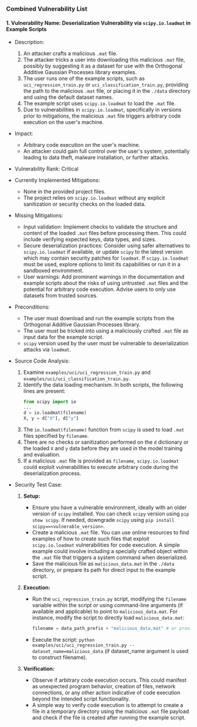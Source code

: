 ### Combined Vulnerability List

#### 1. Vulnerability Name: Deserialization Vulnerability via `scipy.io.loadmat` in Example Scripts

- Description:
    1. An attacker crafts a malicious `.mat` file.
    2. The attacker tricks a user into downloading this malicious `.mat` file, possibly by suggesting it as a dataset for use with the Orthogonal Additive Gaussian Processes library examples.
    3. The user runs one of the example scripts, such as `uci_regression_train.py` or `uci_classification_train.py`, providing the path to the malicious `.mat` file, or placing it in the `./data` directory and using the default dataset names.
    4. The example script uses `scipy.io.loadmat` to load the `.mat` file.
    5. Due to vulnerabilities in `scipy.io.loadmat`, specifically in versions prior to mitigations, the malicious `.mat` file triggers arbitrary code execution on the user's machine.

- Impact:
    - Arbitrary code execution on the user's machine.
    - An attacker could gain full control over the user's system, potentially leading to data theft, malware installation, or further attacks.

- Vulnerability Rank: Critical

- Currently Implemented Mitigations:
    - None in the provided project files.
    - The project relies on `scipy.io.loadmat` without any explicit sanitization or security checks on the loaded data.

- Missing Mitigations:
    - Input validation: Implement checks to validate the structure and content of the loaded `.mat` files before processing them. This could include verifying expected keys, data types, and sizes.
    - Secure deserialization practices: Consider using safer alternatives to `scipy.io.loadmat` if available, or update `scipy` to the latest version which may contain security patches for `loadmat`. If `scipy.io.loadmat` must be used, explore options to limit its capabilities or run it in a sandboxed environment.
    - User warnings: Add prominent warnings in the documentation and example scripts about the risks of using untrusted `.mat` files and the potential for arbitrary code execution. Advise users to only use datasets from trusted sources.

- Preconditions:
    - The user must download and run the example scripts from the Orthogonal Additive Gaussian Processes library.
    - The user must be tricked into using a maliciously crafted `.mat` file as input data for the example script.
    - `scipy` version used by the user must be vulnerable to deserialization attacks via `loadmat`.

- Source Code Analysis:
    1. Examine `examples/uci/uci_regression_train.py` and `examples/uci/uci_classification_train.py`.
    2. Identify the data loading mechanism. In both scripts, the following lines are present:
       ```python
       from scipy import io
       ...
       d = io.loadmat(filename)
       X, y = d["X"], d["y"]
       ```
    3. The `io.loadmat(filename)` function from `scipy` is used to load `.mat` files specified by `filename`.
    4. There are no checks or sanitization performed on the `d` dictionary or the loaded `X` and `y` data before they are used in the model training and evaluation.
    5. If a malicious `.mat` file is provided as `filename`, `scipy.io.loadmat` could exploit vulnerabilities to execute arbitrary code during the deserialization process.

- Security Test Case:
    1. **Setup:**
        - Ensure you have a vulnerable environment, ideally with an older version of `scipy` installed. You can check `scipy` version using `pip show scipy`. If needed, downgrade `scipy` using `pip install scipy==<vulnerable_version>`.
        - Create a malicious `.mat` file. You can use online resources to find examples of how to create such files that exploit `scipy.io.loadmat` vulnerabilities for code execution. A simple example could involve including a specially crafted object within the `.mat` file that triggers a system command when deserialized.
        - Save the malicious file as `malicious_data.mat` in the `./data` directory, or prepare its path for direct input to the example script.

    2. **Execution:**
        - Run the `uci_regression_train.py` script, modifying the `filename` variable within the script or using command-line arguments (if available and applicable) to point to `malicious_data.mat`. For instance, modify the script to directly load `malicious_data.mat`:
          ```python
          filename = data_path_prefix + "malicious_data.mat" # or provide full path
          ```
        - Execute the script: `python examples/uci/uci_regression_train.py --dataset_name=malicious_data` (if dataset_name argument is used to construct filename).

    3. **Verification:**
        - Observe if arbitrary code execution occurs. This could manifest as unexpected program behavior, creation of files, network connections, or any other action indicative of code execution beyond the intended script functionality.
        - A simple way to verify code execution is to attempt to create a file in a temporary directory using the malicious `.mat` file payload and check if the file is created after running the example script.